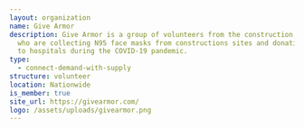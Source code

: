 ```yaml
---
layout: organization
name: Give Armor
description: Give Armor is a group of volunteers from the construction industry
  who are collecting N95 face masks from constructions sites and donating them
  to hospitals during the COVID-19 pandemic.
type:
  - connect-demand-with-supply
structure: volunteer
location: Nationwide
is_member: true
site_url: https://givearmor.com/
logo: /assets/uploads/givearmor.png
---
```

